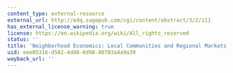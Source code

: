 ```yaml
---
content_type: external-resource
external_url: http://edq.sagepub.com/cgi/content/abstract/3/2/111
has_external_license_warning: true
license: https://en.wikipedia.org/wiki/All_rights_reserved
status: ''
title: 'Neighborhood Economics: Local Communities and Regional Markets'
uid: eee05316-d582-4dd8-8d98-80703a4a9a39
wayback_url: ''
---
```

